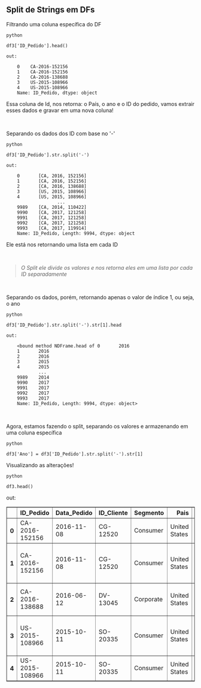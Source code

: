 
## Split de Strings em DFs

Filtrando uma coluna específica do DF
```
python

df3['ID_Pedido'].head()
```
```
out:

    0    CA-2016-152156
    1    CA-2016-152156
    2    CA-2016-138688
    3    US-2015-108966
    4    US-2015-108966
    Name: ID_Pedido, dtype: object
```
Essa coluna de Id, nos retorna: o País, o ano e o ID do pedido, vamos extrair esses dados e gravar em uma nova coluna!

<br>

Separando os dados dos ID com base no '-'
```
python

df3['ID_Pedido'].str.split('-')
```
```
out:

    0       [CA, 2016, 152156]
    1       [CA, 2016, 152156]
    2       [CA, 2016, 138688]
    3       [US, 2015, 108966]
    4       [US, 2015, 108966]
                   ...        
    9989    [CA, 2014, 110422]
    9990    [CA, 2017, 121258]
    9991    [CA, 2017, 121258]
    9992    [CA, 2017, 121258]
    9993    [CA, 2017, 119914]
    Name: ID_Pedido, Length: 9994, dtype: object
```
Ele está nos retornando uma lista em cada ID

<br>

>*O Split ele divide os valores e nos retorna eles em uma lista por cada ID separadamente*

<br>

Separando os dados, porém, retornando apenas o valor de índice 1, ou seja, o ano
```
python

df3['ID_Pedido'].str.split('-').str[1].head
```
```
out:

    <bound method NDFrame.head of 0       2016
    1       2016
    2       2016
    3       2015
    4       2015
            ... 
    9989    2014
    9990    2017
    9991    2017
    9992    2017
    9993    2017
    Name: ID_Pedido, Length: 9994, dtype: object>
```
<br>

Agora, estamos fazendo o split, separando os valores e armazenando em uma coluna específica
```
python

df3['Ano'] = df3['ID_Pedido'].str.split('-').str[1]
```

Visualizando as alterações!
```
python

df3.head()
```
out:
<div>
<style scoped>
    .dataframe tbody tr th:only-of-type {
        vertical-align: middle;
    }

    .dataframe tbody tr th {
        vertical-align: top;
    }

    .dataframe thead th {
        text-align: right;
    }
</style>
<table border="1" class="dataframe">
  <thead>
    <tr style="text-align: right;">
      <th></th>
      <th>ID_Pedido</th>
      <th>Data_Pedido</th>
      <th>ID_Cliente</th>
      <th>Segmento</th>
      <th>Pais</th>
      <th>Regiao</th>
      <th>ID_Produto</th>
      <th>Categoria</th>
      <th>Nome_Produto</th>
      <th>Valor_Venda</th>
      <th>Quantidade</th>
      <th>Ano</th>
    </tr>
  </thead>
  <tbody>
    <tr>
      <th>0</th>
      <td>CA-2016-152156</td>
      <td>2016-11-08</td>
      <td>CG-12520</td>
      <td>Consumer</td>
      <td>United States</td>
      <td>South</td>
      <td>FUR-BO-10001798</td>
      <td>Furniture</td>
      <td>Bush Somerset Collection Bookcase</td>
      <td>261.9600</td>
      <td>3.0</td>
      <td>2016</td>
    </tr>
    <tr>
      <th>1</th>
      <td>CA-2016-152156</td>
      <td>2016-11-08</td>
      <td>CG-12520</td>
      <td>Consumer</td>
      <td>United States</td>
      <td>South</td>
      <td>FUR-CH-10000454</td>
      <td>Furniture</td>
      <td>Hon Deluxe Fabric Upholstered Stacking Chairs,...</td>
      <td>731.9400</td>
      <td>3.0</td>
      <td>2016</td>
    </tr>
    <tr>
      <th>2</th>
      <td>CA-2016-138688</td>
      <td>2016-06-12</td>
      <td>DV-13045</td>
      <td>Corporate</td>
      <td>United States</td>
      <td>West</td>
      <td>OFF-LA-10000240</td>
      <td>Office Supplies</td>
      <td>Self-Adhesive Address Labels for Typewriters b...</td>
      <td>14.6200</td>
      <td>2.0</td>
      <td>2016</td>
    </tr>
    <tr>
      <th>3</th>
      <td>US-2015-108966</td>
      <td>2015-10-11</td>
      <td>SO-20335</td>
      <td>Consumer</td>
      <td>United States</td>
      <td>South</td>
      <td>FUR-TA-10000577</td>
      <td>Furniture</td>
      <td>Bretford CR4500 Series Slim Rectangular Table</td>
      <td>957.5775</td>
      <td>5.0</td>
      <td>2015</td>
    </tr>
    <tr>
      <th>4</th>
      <td>US-2015-108966</td>
      <td>2015-10-11</td>
      <td>SO-20335</td>
      <td>Consumer</td>
      <td>United States</td>
      <td>South</td>
      <td>OFF-ST-10000760</td>
      <td>Office Supplies</td>
      <td>Eldon Fold 'N Roll Cart System</td>
      <td>22.3680</td>
      <td>2.0</td>
      <td>2015</td>
    </tr>
  </tbody>
</table>
</div>

<br>
